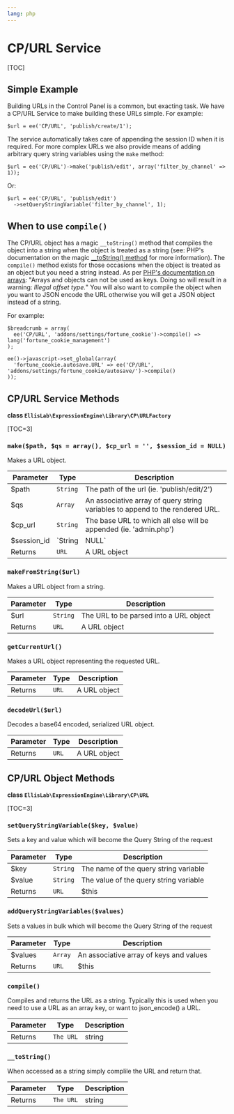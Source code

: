 ```yaml
---
lang: php
---
```


<!--
    This source file is part of the open source project
    ExpressionEngine User Guide (https://github.com/ExpressionEngine/ExpressionEngine-User-Guide)

    @link      https://expressionengine.com/
    @copyright Copyright (c) 2003-2020, Packet Tide, LLC (https://packettide.com)
    @license   https://expressionengine.com/license Licensed under Apache License, Version 2.0
-->

# CP/URL Service

[TOC]

## Simple Example

Building URLs in the Control Panel is a common, but exacting task. We have a CP/URL Service to make building these URLs simple. For example:

    $url = ee('CP/URL', 'publish/create/1');

The service automatically takes care of appending the session ID when it is required. For more complex URLs we also provide means of adding arbitrary query string variables using the `make` method:

    $url = ee('CP/URL')->make('publish/edit', array('filter_by_channel' => 1));

Or:

    $url = ee('CP/URL', 'publish/edit')
      ->setQueryStringVariable('filter_by_channel', 1);

## When to use `compile()`

The CP/URL object has a magic `__toString()` method that compiles the object into a string when the object is treated as a string (see: PHP's documentation on the magic [\_\_toString() method](http://php.net/manual/en/language.oop5.magic.php#object.tostring) for more information). The `compile()` method exists for those occasions when the object is treated as an object but you need a string instead. As per [PHP's documentation on arrays](http://php.net/manual/en/language.types.array.php): "Arrays and objects can not be used as keys. Doing so will result in a warning: _Illegal offset type._" You will also want to compile the object when you want to JSON encode the URL otherwise you will get a JSON object instead of a string.

For example:

    $breadcrumb = array(
      ee('CP/URL', 'addons/settings/fortune_cookie')->compile() => lang('fortune_cookie_management')
    );

    ee()->javascript->set_global(array(
      'fortune_cookie.autosave.URL' => ee('CP/URL', 'addons/settings/fortune_cookie/autosave/')->compile()
    ));

## CP/URL Service Methods

**class `EllisLab\ExpressionEngine\Library\CP\URLFactory`**

[TOC=3]

### `make($path, $qs = array(), $cp_url = '', $session_id = NULL)`

Makes a URL object.

| Parameter    | Type          | Description                                                                   |
| ------------ | ------------- | ----------------------------------------------------------------------------- |
| \$path       | `String`      | The path of the url (ie. 'publish/edit/2')                                    |
| \$qs         | `Array`       | An associative array of query string variables to append to the rendered URL. |
| \$cp_url     | `String`      | The base URL to which all else will be appended (ie. 'admin.php')             |
| \$session_id | `String|NULL` | A session ID to append to the rendered URL                                    |
| Returns      | `URL`         | A URL object                                                                  |

### `makeFromString($url)`

Makes a URL object from a string.

| Parameter | Type     | Description                            |
| --------- | -------- | -------------------------------------- |
| \$url     | `String` | The URL to be parsed into a URL object |
| Returns   | `URL`    | A URL object                           |

### `getCurrentUrl()`

Makes a URL object representing the requested URL.

| Parameter | Type  | Description  |
| --------- | ----- | ------------ |
| Returns   | `URL` | A URL object |

### `decodeUrl($url)`

Decodes a base64 encoded, serialized URL object.

| Parameter | Type  | Description  |
| --------- | ----- | ------------ |
| Returns   | `URL` | A URL object |

## CP/URL Object Methods

**class `EllisLab\ExpressionEngine\Library\CP\URL`**

[TOC=3]

### `setQueryStringVariable($key, $value)`

Sets a key and value which will become the Query String of the request

| Parameter | Type     | Description                            |
| --------- | -------- | -------------------------------------- |
| \$key     | `String` | The name of the query string variable  |
| \$value   | `String` | The value of the query string variable |
| Returns   | `URL`    | \$this                                 |

### `addQueryStringVariables($values)`

Sets a values in bulk which will become the Query String of the request

| Parameter | Type    | Description                             |
| --------- | ------- | --------------------------------------- |
| \$values  | `Array` | An associative array of keys and values |
| Returns   | `URL`   | \$this                                  |

### `compile()`

Compiles and returns the URL as a string. Typically this is used when you need to use a URL as an array key, or want to json_encode() a URL.

| Parameter | Type      | Description |
| --------- | --------- | ----------- |
| Returns   | `The URL` | string      |

### `__toString()`

When accessed as a string simply complile the URL and return that.

| Parameter | Type      | Description |
| --------- | --------- | ----------- |
| Returns   | `The URL` | string      |
